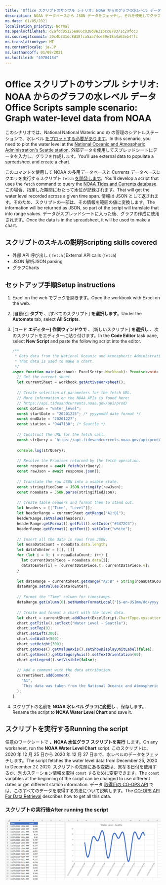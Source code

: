 ```yaml
---
title: 'Office スクリプトのサンプル シナリオ: NOAA からのグラフの水レベル データ'
description: NOAA データベースから JSON データをフェッチし、それを使用してグラフを作成するサンプル。
ms.date: 01/05/2021
localization_priority: Normal
ms.openlocfilehash: d2afcd05125ea66c028d8e21bcc878371c20fcc3
ms.sourcegitcommit: 30c4b731dc8d18fca5aa74ce59e18a4a63eb4ffc
ms.translationtype: MT
ms.contentlocale: ja-JP
ms.lasthandoff: 01/08/2021
ms.locfileid: "49784184"
---
```

# <a name="office-scripts-sample-scenario-graph-water-level-data-from-noaa"></a><span data-ttu-id="93ba7-103">Office スクリプトのサンプル シナリオ: NOAA からのグラフの水レベル データ</span><span class="sxs-lookup"><span data-stu-id="93ba7-103">Office Scripts sample scenario: Graph water-level data from NOAA</span></span>

<span data-ttu-id="93ba7-104">このシナリオでは、National National Wateric and の の管理のシアトルステーションで、水レベル [をプロットする必要があります](https://tidesandcurrents.noaa.gov/stationhome.html?id=9447130)。</span><span class="sxs-lookup"><span data-stu-id="93ba7-104">In this scenario, you need to plot the water level at the [National Oceanic and Atmospheric Administration's Seattle station](https://tidesandcurrents.noaa.gov/stationhome.html?id=9447130).</span></span> <span data-ttu-id="93ba7-105">外部データを使用してスプレッドシートにデータを入力し、グラフを作成します。</span><span class="sxs-lookup"><span data-stu-id="93ba7-105">You'll use external data to populate a spreadsheet and create a chart.</span></span>

<span data-ttu-id="93ba7-106">このコマンドを使用して NOAA の多用データベースと Currents データベースにクエリを実行するスクリプト `fetch` [を開発します](https://tidesandcurrents.noaa.gov/)。</span><span class="sxs-lookup"><span data-stu-id="93ba7-106">You'll develop a script that uses the `fetch` command to query the [NOAA Tides and Currents database](https://tidesandcurrents.noaa.gov/).</span></span> <span data-ttu-id="93ba7-107">この場合、指定した期間にわたって水位が記録されます。</span><span class="sxs-lookup"><span data-stu-id="93ba7-107">That will get the water level recorded across a given time span.</span></span> <span data-ttu-id="93ba7-108">情報は JSON として返されます。そのため、スクリプトの一部は、その情報を範囲の値に変換します。</span><span class="sxs-lookup"><span data-stu-id="93ba7-108">The information will be returned as JSON, so part of the script will translate that into range values.</span></span> <span data-ttu-id="93ba7-109">データがスプレッドシートに入った後、グラフの作成に使用されます。</span><span class="sxs-lookup"><span data-stu-id="93ba7-109">Once the data is in the spreadsheet, it will be used to make a chart.</span></span>

## <a name="scripting-skills-covered"></a><span data-ttu-id="93ba7-110">スクリプトのスキルの説明</span><span class="sxs-lookup"><span data-stu-id="93ba7-110">Scripting skills covered</span></span>

- <span data-ttu-id="93ba7-111">外部 API 呼び出し ( `fetch` )</span><span class="sxs-lookup"><span data-stu-id="93ba7-111">External API calls (`fetch`)</span></span>
- <span data-ttu-id="93ba7-112">JSON 解析</span><span class="sxs-lookup"><span data-stu-id="93ba7-112">JSON parsing</span></span>
- <span data-ttu-id="93ba7-113">グラフ</span><span class="sxs-lookup"><span data-stu-id="93ba7-113">Charts</span></span>

## <a name="setup-instructions"></a><span data-ttu-id="93ba7-114">セットアップ手順</span><span class="sxs-lookup"><span data-stu-id="93ba7-114">Setup instructions</span></span>

1. <span data-ttu-id="93ba7-115">Excel on the web でブックを開きます。</span><span class="sxs-lookup"><span data-stu-id="93ba7-115">Open the workbook with Excel on the web.</span></span>

1. <span data-ttu-id="93ba7-116">[自動化] **タブで** 、[すべてのスクリプト] **を選択します**。</span><span class="sxs-lookup"><span data-stu-id="93ba7-116">Under the **Automate** tab, select **All Scripts**.</span></span>

1. <span data-ttu-id="93ba7-117">[コード **エディター] 作業ウィンドウで** 、[新しいスクリプト] **を選択し** 、次のスクリプトをエディターに貼り付けます。</span><span class="sxs-lookup"><span data-stu-id="93ba7-117">In the **Code Editor** task pane, select **New Script** and paste the following script into the editor.</span></span>

    ```typescript
    /**
     * Gets data from the National Oceanic and Atmospheric Administration's Tides and Currents database. 
     * That data is used to make a chart.
     */
    async function main(workbook: ExcelScript.Workbook): Promise<void> {
      // Get the current sheet.
      let currentSheet = workbook.getActiveWorksheet();
    
      // Create selection of parameters for the fetch URL.
      // More information on the NOAA APIs is found here: 
      // https://api.tidesandcurrents.noaa.gov/api/prod/
      const option = "water_level";
      const startDate = "20201225"; /* yyyymmdd date format */
      const endDate = "20201227";
      const station = "9447130"; /* Seattle */
    
      // Construct the URL for the fetch call.
      const strQuery = `https://api.tidesandcurrents.noaa.gov/api/prod/datagetter?product=${option}&begin_date=${startDate}&end_date=${endDate}&datum=MLLW&station=${station}&units=english&time_zone=gmt&application=NOS.COOPS.TAC.WL&format=json`;
    
      console.log(strQuery);
    
      // Resolve the Promises returned by the fetch operation.
      const response = await fetch(strQuery);
      const rawJson = await response.json();
    
      // Translate the raw JSON into a usable state.
      const stringifiedJson = JSON.stringify(rawJson);
      const noaaData = JSON.parse(stringifiedJson);
    
      // Create table headers and format them to stand out.
      let headers = [["Time", "Level"]];
      let headerRange = currentSheet.getRange("A1:B1");
      headerRange.setValues(headers);
      headerRange.getFormat().getFill().setColor("#4472C4");
      headerRange.getFormat().getFont().setColor("white");
    
      // Insert all the data in rows from JSON.
      let noaaDataCount = noaaData.data.length;
      let dataToEnter = [[], []]
      for (let i = 0; i < noaaDataCount; i++) {
        let currentDataPiece = noaaData.data[i];
        dataToEnter[i] = [currentDataPiece.t, currentDataPiece.v];
      }
    
      let dataRange = currentSheet.getRange("A2:B" + String(noaaDataCount + 1)); /* +1 to account for the title row */
      dataRange.setValues(dataToEnter);
      
      // Format the "Time" column for timestamps.
      dataRange.getColumn(0).setNumberFormatLocal("[$-en-US]mm/dd/yyyy hh:mm AM/PM;@");
    
      // Create and format a chart with the level data.
      let chart = currentSheet.addChart(ExcelScript.ChartType.xyscatterSmooth,dataRange);
      chart.getTitle().setText("Water Level - Seattle");
      chart.setTop(0);
      chart.setLeft(300);
      chart.setWidth(500);
      chart.setHeight(300);
      chart.getAxes().getValueAxis().setShowDisplayUnitLabel(false);
      chart.getAxes().getCategoryAxis().setTextOrientation(60);
      chart.getLegend().setVisible(false);

      // Add a comment with the data attribution.
      currentSheet.addComment(
        "A1", 
        `This data was taken from the National Oceanic and Atmospheric Administration's Tides and Currents database on ${new Date(Date.now())}.`
      );
    }
    ```

1. <span data-ttu-id="93ba7-118">スクリプトの名前を **NOAA 水レベル グラフに変更し** 、保存します。</span><span class="sxs-lookup"><span data-stu-id="93ba7-118">Rename the script to **NOAA Water Level Chart** and save it.</span></span>

## <a name="running-the-script"></a><span data-ttu-id="93ba7-119">スクリプトを実行する</span><span class="sxs-lookup"><span data-stu-id="93ba7-119">Running the script</span></span>

<span data-ttu-id="93ba7-120">任意のワークシートで **、NOAA 水位グラフ スクリプトを実行** します。</span><span class="sxs-lookup"><span data-stu-id="93ba7-120">On any worksheet, run the **NOAA Water Level Chart** script.</span></span> <span data-ttu-id="93ba7-121">このスクリプトは、2020 年 12 月 25 日から 2020 年 12 月 27 日まで、水レベルのデータをフェッチします。</span><span class="sxs-lookup"><span data-stu-id="93ba7-121">The script fetches the water level data from December 25, 2020 to December 27, 2020.</span></span> <span data-ttu-id="93ba7-122">スクリプトの先頭にある変数は、異なる日付を使用するか、別のステーション情報を取得 `const` するために変更できます。</span><span class="sxs-lookup"><span data-stu-id="93ba7-122">The `const` variables at the beginning of the script can be changed to use different dates or get different station information.</span></span> <span data-ttu-id="93ba7-123">データ [取得用の CO-OPS API](https://api.tidesandcurrents.noaa.gov/api/prod/) では、このすべてのデータを取得する方法について説明します。</span><span class="sxs-lookup"><span data-stu-id="93ba7-123">The [CO-OPS API For Data Retrieval](https://api.tidesandcurrents.noaa.gov/api/prod/) describes how to get all this data.</span></span>

### <a name="after-running-the-script"></a><span data-ttu-id="93ba7-124">スクリプトの実行後</span><span class="sxs-lookup"><span data-stu-id="93ba7-124">After running the script</span></span>

![スクリプトを実行した後のワークシートには、いくつかの水位データとグラフが表示されます。](../../images/scenario-noaa-water-level-after.png)
